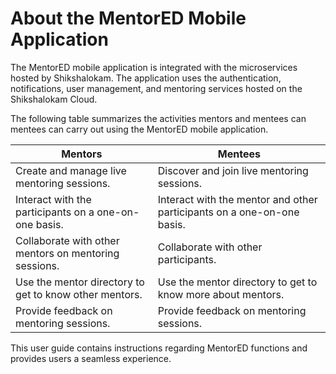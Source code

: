 # About the MentorED Mobile Application

The MentorED mobile application is integrated with the microservices hosted by Shikshalokam. The application uses the authentication, notifications, user management, and mentoring services hosted on the Shikshalokam Cloud. 

The following table summarizes the activities mentors and mentees can mentees can carry out using the MentorED mobile application.


| Mentors | Mentees |
| ----------- | ----------- |
| Create and manage live mentoring sessions.| Discover and join live mentoring sessions. |
| Interact with the participants on a one-on-one basis. | Interact with the mentor and other participants on a one-on-one basis.|
| Collaborate with other mentors on mentoring sessions. | Collaborate with other participants. |
| Use the mentor directory to get to know other mentors. | Use the mentor directory to get to know more about mentors.|
|Provide feedback on mentoring sessions.| Provide feedback on mentoring sessions.|

This user guide contains instructions regarding MentorED functions and provides users a seamless experience.

